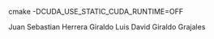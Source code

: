 cmake -DCUDA_USE_STATIC_CUDA_RUNTIME=OFF

Juan Sebastian Herrera Giraldo
Luis David Giraldo Grajales
